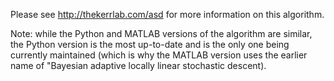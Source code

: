 Please see http://thekerrlab.com/asd for more information on this algorithm.

Note: while the Python and MATLAB versions of the algorithm are similar, the Python version is the most up-to-date and is the only one being currently maintained (which is why the MATLAB version uses the earlier name of "Bayesian adaptive locally linear stochastic descent).